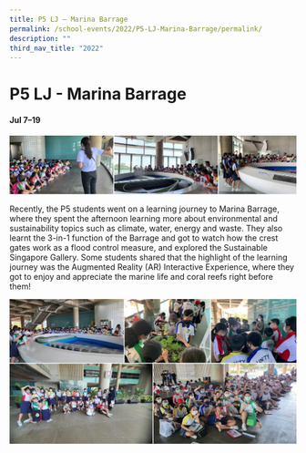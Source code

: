 ```yaml
---
title: P5 LJ – Marina Barrage
permalink: /school-events/2022/P5-LJ-Marina-Barrage/permalink/
description: ""
third_nav_title: "2022"
---
```

# P5 LJ - Marina Barrage

#### Jul 7–19

![](/images/Barrage.png)

Recently, the P5 students went on a learning journey to Marina Barrage, where they spent the afternoon learning more about environmental and sustainability topics such as climate, water, energy and waste. They also learnt the 3-in-1 function of the Barrage and got to watch how the crest gates work as a flood control measure, and explored the Sustainable Singapore Gallery. Some students shared that the highlight of the learning journey was the Augmented Reality (AR) Interactive Experience, where they got to enjoy and appreciate the marine life and coral reefs right before them!

![](/images/Barrage2.png)